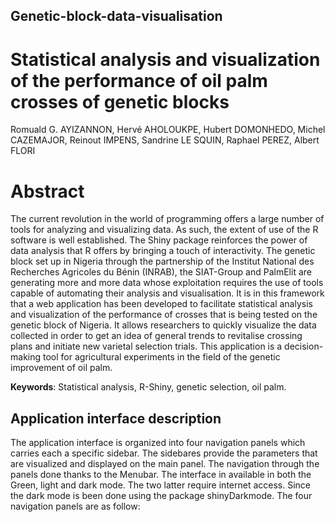 ## Genetic-block-data-visualisation
# Statistical analysis and visualization of the performance of oil palm crosses of genetic blocks 

Romuald G. AYIZANNON, Hervé AHOLOUKPE, Hubert DOMONHEDO, Michel CAZEMAJOR, Reinout IMPENS, Sandrine LE SQUIN, Raphael PEREZ,  Albert FLORI  

# Abstract
The current revolution in the world of programming offers a large number of tools for analyzing and visualizing data. As such, the extent of use of the R software is well established. The Shiny package reinforces the power of data analysis that R offers by bringing a touch of interactivity. The genetic block set up in Nigeria through the partnership of the Institut National des Recherches Agricoles du Bénin (INRAB), the SIAT-Group and PalmElit are generating more and more data whose exploitation requires the use of tools capable of automating their analysis and visualisation. It is in this framework that a web application has been developed to facilitate statistical analysis and visualization of the performance of crosses that is being tested on the genetic block of Nigeria. It allows researchers to quickly visualize the data collected in order to get an idea of general trends to revitalise crossing plans and initiate new varietal selection trials. This application is a decision-making tool for agricultural experiments in the field of the genetic improvement of oil palm.

**Keywords**: Statistical analysis, R-Shiny, genetic selection, oil palm.


## Application interface description ##
The application interface is organized into four navigation panels which carries each a specific sidebar. The sidebares provide the parameters that are visualized and displayed on the main panel. The navigation through the panels done thanks to the Menubar.
The interface in available in both the Green, light and dark mode. The two latter require internet access. Since the dark mode is been done using the package shinyDarkmode. 
The four navigation panels are as follow:
